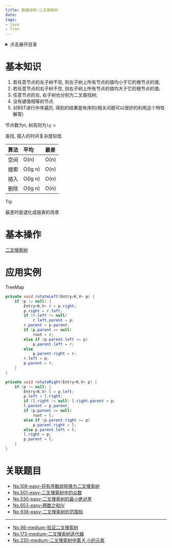 ```yaml
---
title: 数据结构:二叉搜索树
date:
tags:
- Java
- Tree
---
```

<details>
<summary>点击展开目录</summary>

- [基本知识](#基本知识)
- [基本操作](#基本操作)
- [应用实例](#应用实例)
- [关联题目](#关联题目)

</details>

# 基本知识

1. 若任意节点的左子树不空, 则左子树上所有节点的值均小于它的根节点的值;
2. 若任意节点的右子树不空, 则右子树上所有节点的值均大于它的根节点的值;
3. 任意节点的左, 右子树也分别为二叉查找树;
4. 没有键值相等的节点.
5. 对BST进行中序遍历, 得到的结果是有序的(相关问题可以很好的利用这个特性解答)

节点数为n, 树高则为`lg n`

查找, 插入的时间复杂度较低

| 算法 | 平均    | 最差 |
| :--- | :------ | :--- |
| 空间 | O(n)    | O(n) |
| 搜索 | O(lg n) | O(n) |
| 插入 | O(lg n) | O(n) |
| 删除 | O(lg n) | O(n) |

> [!TIP]
> 最差时是退化成链表的场景

# 基本操作

[二叉搜索树](https://github.com/LuVx21/LeetCode/blob/master/other/src/main/java/org/luvx/remember/tree/BinSearchTree.java)

# 应用实例

TreeMap

```Java
private void rotateLeft(Entry<K,V> p) {
    if (p != null) {
        Entry<K,V> r = p.right;
        p.right = r.left;
        if (r.left != null)
            r.left.parent = p;
        r.parent = p.parent;
        if (p.parent == null)
            root = r;
        else if (p.parent.left == p)
            p.parent.left = r;
        else
            p.parent.right = r;
        r.left = p;
        p.parent = r;
    }
}
```

```Java
private void rotateRight(Entry<K,V> p) {
    if (p != null) {
        Entry<K,V> l = p.left;
        p.left = l.right;
        if (l.right != null) l.right.parent = p;
        l.parent = p.parent;
        if (p.parent == null)
            root = l;
        else if (p.parent.right == p)
            p.parent.right = l;
        else p.parent.left = l;
        l.right = p;
        p.parent = l;
    }
}
```

# 关联题目

* [No.108-easy-将有序数组转换为二叉搜索树](https://github.com/LuVx21/LeetCode/blob/master/leetcode/src/main/java/org/luvx/leetcode/java/easy/_108/Solution.java)
* [No.501-easy-二叉搜索树中的众数](https://github.com/LuVx21/LeetCode/blob/master/leetcode/src/main/java/org/luvx/leetcode/java/easy/_501/Solution.java)
* [No.530-easy-二叉搜索树的最小绝对差](https://github.com/LuVx21/LeetCode/blob/master/leetcode/src/main/java/org/luvx/leetcode/java/easy/_530/Solution.java)
* [No.653-easy-两数之和IV](https://github.com/LuVx21/LeetCode/blob/master/leetcode/src/main/java/org/luvx/leetcode/java/easy/_653/Solution.java)
* [No.938-easy-二叉搜索树的范围和](https://github.com/LuVx21/LeetCode/blob/master/leetcode/src/main/java/org/luvx/leetcode/java/easy/_938/Solution.java)

---

* [No.98-medium-验证二叉搜索树](https://github.com/LuVx21/LeetCode/blob/master/leetcode/src/main/java/org/luvx/leetcode/java/medium/_98/Solution.java)
* [No.173-medium-二叉搜索树迭代器](https://github.com/LuVx21/LeetCode/blob/master/leetcode/src/main/java/org/luvx/leetcode/java/medium/_173/BSTIterator.java)
* [No.230-medium-二叉搜索树中第 K 小的元素](https://github.com/LuVx21/LeetCode/blob/master/leetcode/src/main/java/org/luvx/leetcode/java/medium/_230/Solution.java)
